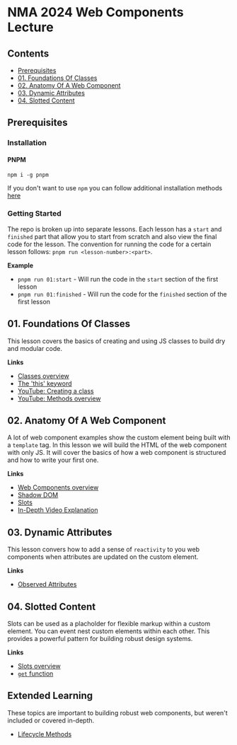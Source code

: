 # NMA 2024 Web Components Lecture

## Contents

- [Prerequisites](#prerequisites)
- [01. Foundations Of Classes](#01-foundations-of-classes)
- [02. Anatomy Of A Web Component](#02-anatomy-of-a-web-component)
- [03. Dynamic Attributes](#03-dynamic-attributes)
- [04. Slotted Content](#04-slotted-content)

## Prerequisites

### Installation

#### PNPM

`npm i -g pnpm`

If you don't want to use `npm` you can follow additional installation
methods [here](https://pnpm.io/installation)

### Getting Started

The repo is broken up into separate lessons. Each lesson has a `start` and `finished` part
that allow you to start from scratch and also view the final code for the lesson. The convention
for running the code for a certain lesson follows: `pnpm run <lesson-number>:<part>`.

**Example**

- `pnpm run 01:start` - Will run the code in the `start` section of the first lesson
- `pnpm run 01:finished` - Will run the code for the `finished` section of the first lesson

## 01. Foundations Of Classes

This lesson covers the basics of creating and using
JS classes to build dry and modular code.

**Links**

- [Classes overview](https://developer.mozilla.org/en-US/docs/Web/JavaScript/Reference/Classes)
- [The 'this' keyword](https://developer.mozilla.org/en-US/docs/Web/JavaScript/Reference/Operators/this)
- [YouTube: Creating a class](https://www.youtube.com/watch?v=HboT8g_QSGc)
- [YouTube: Methods overview](https://www.youtube.com/watch?v=hy-C4NY7A_8)

## 02. Anatomy Of A Web Component

A lot of web component examples show the custom element being built with a `template` tag. In this
lesson we will build the HTML of the web component with only JS. It will cover the basics of how
a web component is structured and how to write your first one.

**Links**

- [Web Components overview](https://developer.mozilla.org/en-US/docs/Web/API/Web_components)
- [Shadow DOM](https://developer.mozilla.org/en-US/docs/Web/API/Web_components/Using_shadow_DOM)
- [Slots](https://developer.mozilla.org/en-US/docs/Web/HTML/Element/slot)
- [In-Depth Video Explanation](https://www.youtube.com/watch?v=hVxZ-te0kio)

## 03. Dynamic Attributes

This lesson convers how to add a sense of `reactivity` to you web components when attributes are
updated on the custom element.

**Links**

- [Observed Attributes](https://dev.to/jwp/web-components-color-span-3dai)

## 04. Slotted Content

Slots can be used as a placholder for flexible markup within a custom element.
You can event nest custom elements within each other. This provides a powerful
pattern for building robust design systems.

**Links**

- [Slots overview](https://developer.mozilla.org/en-US/docs/Web/API/Web_components/Using_templates_and_slots#adding_flexibility_with_slots)
- [`get` function](https://developer.mozilla.org/en-US/docs/Web/JavaScript/Reference/Functions/get)

## Extended Learning

These topics are important to building robust web components, but weren't included or covered in-depth.

- [Lifecycle Methods](https://bignerdranch.com/blog/learn-the-lifecycle-of-a-web-component-by-building-a-custom-element/)
